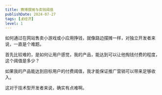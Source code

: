 ```yaml
---
title: 赛博摆摊与卖钱阈值
publishDate: 2024-07-27
tags: [💰经济]
level: 1
---
```


如何通过在网站售卖小游戏或小应用挣钱，就像路边摆摊一样，对独立开发者来说，一直是个难题。

首先比较难的，是如何让用户感觉，我的产品，能达到可以让他掏钱付费的程度，这个阈值是多少？

如果我的产品能达到目标用户的付费阈值，我才能保证推广营销可以带来足够收入。

这对于技术型开发者来说，确实有点难啊。
